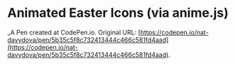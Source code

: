 # Animated Easter Icons (via anime.js)
 _A Pen created at CodePen.io. Original URL: [https://codepen.io/nat-davydova/pen/5b35c5f8c732413444c466c581fd4aad](https://codepen.io/nat-davydova/pen/5b35c5f8c732413444c466c581fd4aad).

 